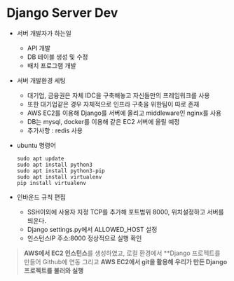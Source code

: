 # Django Server Dev

- 서버 개발자가 하는일
  - API 개발
  - DB 테이블 생성 및 수정
  - 배치 프로그램 개발

- 서버 개발환경 세팅

  - 대기업, 금융권은 자체 IDC을 구축해놓고 자신들만의 프레임워크를 사용
  - 또한 대기업같은 경우 자체적으로 인프라 구축을 위한팀이 따로 존재
  - AWS EC2를 이용해 Django를 서버에 올리고 middleware인 nginx를 사용
  - DB는 mysql, docker를 이용해 같은 EC2 서버에 올릴 예정
  - 추가사항 : redis 사용 

- ubuntu 명령어

  ```
  sudo apt update
  sudo apt install python3
  sudo apt install python3-pip
  sudo apt install virtualenv
  pip install virtualenv
  ```

- 인바운드 규칙 편집 

  - SSH이외에 사용자 지정 TCP를 추가해 포트범위 8000, 위치설정하고 서버를 띄운다.
  - Django settings.py에서 ALLOWED_HOST 설정
  - 인스턴스IP 주소:8000 정상적으로 실행 확인

>  **AWS에서 EC2 인스턴스**를 생성하였고, 로컬 환경에서 **Django 프로젝트를 만들어 Github에 연동 그리고 **AWS EC2에서 git을 활용해 우리가 만든 Django 프로젝트를 불러와 실행**

